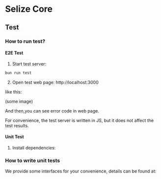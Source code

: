 # Selize Core

## Test 

### How to run test?

#### E2E Test
1. Start test server:
```sh
bun run test
```

2. Open test web page: http://localhost:3000

like this:

(some image)


And then,you can see error code in web page.

For convenience, the test server is written in JS, but it does not affect the test results.

#### Unit Test
1. Install dependencies:

### How to write unit tests
We provide some interfaces for your convenience, details can be found at: